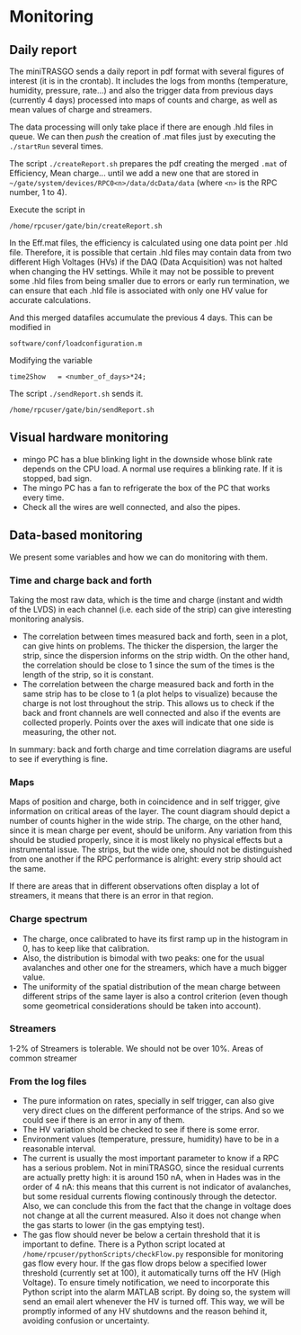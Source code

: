 # Monitoring

## Daily report
The miniTRASGO sends a daily report in pdf format with several figures of interest (it is in the crontab). It includes the logs from months (temperature, humidity, pressure, rate...) and also the trigger data from previous days (currently 4 days) processed into maps of counts and charge, as well as mean values of charge and streamers.

The data processing will only take place if there are enough .hld files in queue. We can then *push* the creation of .mat files just by executing the `./startRun` several times.

The script `./createReport.sh` prepares the pdf creating the merged `.mat` of Efficiency, Mean charge... until we add a new one that are stored in `~/gate/system/devices/RPC0<n>/data/dcData/data` (where `<n>` is the RPC number, 1 to 4).

Execute the script in

    /home/rpcuser/gate/bin/createReport.sh
In the Eff.mat files, the efficiency is calculated using one data point per .hld file. Therefore, it is possible that certain .hld files may contain data from two different High Voltages (HVs) if the DAQ (Data Acquisition) was not halted when changing the HV settings. While it may not be possible to prevent some .hld files from being smaller due to errors or early run termination, we can ensure that each .hld file is associated with only one HV value for accurate calculations.

And this merged datafiles accumulate the previous 4 days. This can be modified in

    software/conf/loadconfiguration.m
Modifying the variable

    time2Show   = <number_of_days>*24;
The script `./sendReport.sh` sends it.

    /home/rpcuser/gate/bin/sendReport.sh

## Visual hardware monitoring

- mingo PC has a blue blinking light in the downside whose blink rate depends on the CPU load. A normal use requires a blinking rate. If it is stopped, bad sign.
- The mingo PC has a fan to refrigerate the box of the PC that works every time.
- Check all the wires are well connected, and also the pipes.

## Data-based monitoring
We present some variables and how we can do monitoring with them.

### Time and charge back and forth
Taking the most raw data, which is the time and charge (instant and width of the LVDS) in each channel (i.e. each side of the strip) can give interesting monitoring analysis.
- The correlation between times measured back and forth, seen in a plot, can give hints on problems. The thicker the dispersion, the larger the strip, since the dispersion informs on the strip width. On the other hand, the correlation should be close to 1 since the sum of the times is the length of the strip, so it is constant.
- The correlation between the charge measured back and forth in the same strip has to be close to 1 (a plot helps to visualize) because the charge is not lost throughout the strip. This allows us to check if the back and front channels are well connected and also if the events are collected properly. Points over the axes will indicate that one side is measuring, the other not.

In summary: back and forth charge and time correlation diagrams are useful to see if everything is fine.

### Maps
Maps of position and charge, both in coincidence and in self trigger, give information on critical areas of the layer. The count diagram should depict a number of counts higher in the wide strip. The charge, on the other hand, since it is mean charge per event, should be uniform. Any variation from this should be studied properly, since it is most likely no physical effects but a instrumental issue. The strips, but the wide one, should not be distinguished from one another if the RPC performance is alright: every strip should act the same.

If there are areas that in different observations often display a lot of streamers, it means that there is an error in that region.

### Charge spectrum
- The charge, once calibrated to have its first ramp up in the histogram in 0, has to keep like that calibration.
- Also, the distribution is bimodal with two peaks: one for the usual avalanches and other one for the streamers, which have a much bigger value.
- The uniformity of the spatial distribution of the mean charge between different strips of the same layer is also a control criterion (even though some geometrical considerations should be taken into account).

### Streamers
1-2% of Streamers is tolerable. We should not be over 10%. Areas of common streamer

### From the log files
- The pure information on rates, specially in self trigger, can also give very direct clues on the different performance of the strips. And so we could see if there is an error in any of them.
- The HV variation shold be checked to see if there is some error.
- Environment values (temperature, pressure, humidity) have to be in a reasonable interval.
- The current is usually the most important parameter to know if a RPC has a serious problem. Not in miniTRASGO, since the residual currents are actually pretty high: it is around 150 nA, when in Hades was in the order of 4 nA: this means that this current is not indicator of avalanches, but some residual currents flowing continously through the detector. Also, we can conclude this from the fact that the change in voltage does not change at all the current measured. Also it does not change when the gas starts to lower (in the gas emptying test).
- The gas flow should never be below a certain threshold that it is important to define. There is a Python script located at `/home/rpcuser/pythonScripts/checkFlow.py` responsible for monitoring gas flow every hour. If the gas flow drops below a specified lower threshold (currently set at 100), it automatically turns off the HV (High Voltage). To ensure timely notification, we need to incorporate this Python script into the alarm MATLAB script. By doing so, the system will send an email alert whenever the HV is turned off. This way, we will be promptly informed of any HV shutdowns and the reason behind it, avoiding confusion or uncertainty.

